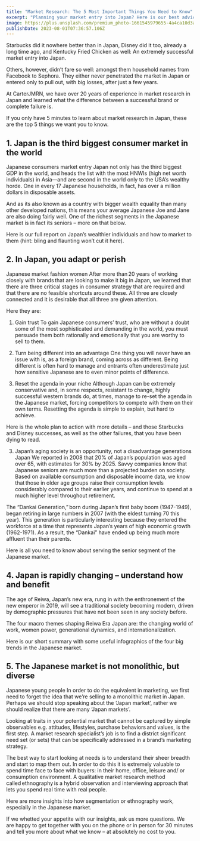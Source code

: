 ```yaml
---
title: "Market Research: The 5 Most Important Things You Need to Know"
excerpt: "Planning your market entry into Japan? Here is our best advice. "
image: https://plus.unsplash.com/premium_photo-1661545979655-4a4ca10d3a71?ixlib=rb-4.0.3&ixid=M3wxMjA3fDB8MHxwaG90by1wYWdlfHx8fGVufDB8fHx8fA%3D%3D&auto=format&fit=crop&w=2664&q=80
publishDate: 2023-08-01T07:36:57.106Z
---
```

Starbucks did it nowhere better than in Japan, Disney did it too, already a long time ago, and Kentucky Fried Chicken as well: An extremely successful market entry into Japan.  

 Others, however, didn’t fare so well: amongst them household names from Facebook to Sephora. They either never penetrated the market in Japan or entered only to pull out, with big losses, after just a few years. 

At CarterJMRN, we have over 20 years of experience in market research in Japan and learned what the difference between a successful brand or complete failure is.  

If you only have 5 minutes to learn about market research in Japan, these are the top 5 things we want you to know. 

## 1. Japan is the third biggest consumer market in the world 
Japanese consumers market entry
Japan not only has the third biggest GDP in the world, and heads the list with the most HNWIs (high net worth individuals) in Asia—and are second in the world only to the USA’s wealthy horde. One in every 17 Japanese households, in fact, has over a million dollars in disposable assets.   

And as its also known as a country with bigger wealth equality than many other developed nations, this means your average Japanese Joe and Jane are also doing fairly well. One of the richest segments in the Japanese market is in fact its seniors – more on that below. 

Here is our full report on Japan’s wealthier individuals and how to market to them (hint: bling and flaunting won’t cut it here). 

## 2. In Japan, you adapt or perish
Japanese market fashion women
After more than 20 years of working closely with brands that are looking to make it big in Japan, we learned that there are three critical stages in consumer strategy that are required and that there are no feasible shortcuts around these. All three are closely connected and it is desirable that all three are given attention.  

Here they are: 

1) Gain trust 
To gain Japanese consumers’ trust, who are without a doubt some of the most sophisticated and demanding in the world, you must persuade them both rationally and emotionally that you are worthy to sell to them. 

 2) Turn being different into an advantage 
One thing you will never have an issue with is, as a foreign brand, coming across as different. Being different is often hard to manage and entrants often underestimate just how sensitive Japanese are to even minor points of difference. 

3) Reset the agenda in your niche 
Although Japan can be extremely conservative and, in some respects, resistant to change, highly successful western brands do, at times, manage to re-set the agenda in the Japanese market, forcing competitors to compete with them on their own terms. Resetting the agenda is simple to explain, but hard to achieve. 

Here is the whole plan to action with more details – and those Starbucks and Disney successes, as well as the other failures, that you have been dying to read.

3) Japan’s aging society is an opportunity, not a disadvantage 
generations Japan
We reported in 2008 that 20% of Japan’s population was aged over 65, with estimates for 30% by 2025. Savvy companies know that Japanese seniors are much more than a projected burden on society. Based on available consumption and disposable income data, we know that those in older age groups  raise their consumption levels considerably compared to their earlier years, and continue to spend at a much higher level throughout retirement.  

The “Dankai Generation,” born during Japan’s first baby boom (1947-1949), began retiring in large numbers in 2007 (with the eldest turning 70 this year). This generation is particularly interesting because they entered the workforce at a time that represents Japan’s years of high economic growth (1962-1971). As a result, the “Dankai” have ended up being much more affluent than their parents. 

Here is all you need to know about serving the senior segment of the Japanese market. 

## 4. Japan is rapidly changing – understand how and benefit 

The age of Reiwa, Japan’s new era, rung in with the enthronement of the new emperor in 2019, will see a traditional society becoming modern, driven by demographic pressures that have not been seen in any society before. 

The four macro themes shaping Reiwa Era Japan are: the changing world of work, women power, generational dynamics, and internationalization. 

Here is our short summary with some useful infographics of the four big trends in the Japanese market.  

## 5. The Japanese market is not monolithic, but diverse 
Japanese young people
In order to do the equivalent in marketing, we first need to forget the idea that we’re selling to a monolithic market in Japan. Perhaps we should stop speaking about the ‘Japan market’, rather we should realize that there are many ‘Japan markets’. 

Looking at traits in your potential market that cannot be captured by simple observables e.g. attitudes, lifestyles, purchase behaviors and values, is the first step. A market research specialist’s job is to find a district significant need set (or sets) that can be specifically addressed in a brand’s marketing strategy.  

The best way to start looking at needs is to understand their sheer breadth and start to map them out. In order to do this it is extremely valuable to spend time face to face with buyers: in their home, office, leisure and/ or consumption environment. A qualitative market research method called ethnography is a hybrid observation and interviewing approach that lets you spend real time with real people.  

Here are more insights into how segmentation or ethnography work, especially in the Japanese market. 

If we whetted your appetite with our insights, ask us more questions. We are happy to get together with you on the phone or in person for 30 minutes and tell you more about what we know – at absolutely no cost to you.